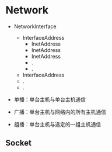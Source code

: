 # Network
- NetworkInterface
    - InterfaceAddress
        - InetAddress
        - InetAddress
        - InetAddress
        - .
        - .
    - InterfaceAddress
    - .
    - .
    
- 单播：单台主机与单台主机通信
- 广播：单台主机与网络内的所有主机通信
- 组播：单台主机与选定的一组主机通信  

## Socket  